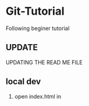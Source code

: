 # Git-Tutorial
Following beginer tutorial


## UPDATE
UPDATING THE READ ME FILE

## local dev

1. open index.html in 